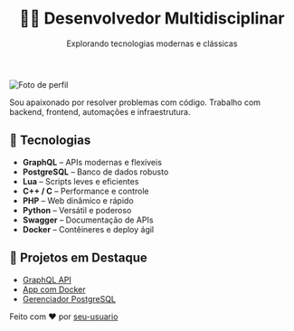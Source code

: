 <!DOCTYPE html>
<html lang="pt-BR">
<head>
  <meta charset="UTF-8">
  <meta name="viewport" content="width=device-width, initial-scale=1.0">
  <title>Meu Perfil GitHub</title>
  <link rel="stylesheet" href="style.css">
</head>
<body>
  <header>
    <h1>👨‍💻 Desenvolvedor Multidisciplinar</h1>
    <p>Explorando tecnologias modernas e clássicas</p>
  </header>

  <section class="bio">
    <img src="https://avatars.githubusercontent.com/u/1?v=4" alt="Foto de perfil">
    <p>Sou apaixonado por resolver problemas com código. Trabalho com backend, frontend, automações e infraestrutura.</p>
  </section>

  <section class="skills">
    <h2>🚀 Tecnologias</h2>
    <ul>
      <li><strong>GraphQL</strong> – APIs modernas e flexíveis</li>
      <li><strong>PostgreSQL</strong> – Banco de dados robusto</li>
      <li><strong>Lua</strong> – Scripts leves e eficientes</li>
      <li><strong>C++ / C</strong> – Performance e controle</li>
      <li><strong>PHP</strong> – Web dinâmico e rápido</li>
      <li><strong>Python</strong> – Versátil e poderoso</li>
      <li><strong>Swagger</strong> – Documentação de APIs</li>
      <li><strong>Docker</strong> – Contêineres e deploy ágil</li>
    </ul>
  </section>

  <section class="projects">
    <h2>📂 Projetos em Destaque</h2>
    <ul>
      <li><a href="https://github.com/seu-usuario/graphql-api">GraphQL API</a></li>
      <li><a href="https://github.com/seu-usuario/dockerized-app">App com Docker</a></li>
      <li><a href="https://github.com/seu-usuario/postgres-manager">Gerenciador PostgreSQL</a></li>
    </ul>
  </section>

  <footer>
    <p>Feito com ❤️ por <a href="https://github.com/seu-usuario">seu-usuario</a></p>
  </footer>
</body>
</html>
